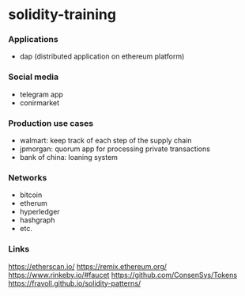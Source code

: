 # solidity-training

### Applications
- dap (distributed application on ethereum platform)

### Social media
- telegram app 
- conirmarket

### Production use cases
- walmart: keep track of each step of the supply chain
- jpmorgan: quorum app for processing private transactions
- bank of china: loaning system

### Networks
- bitcoin
- etherum
- hyperledger
- hashgraph
- etc.

### Links
https://etherscan.io/
https://remix.ethereum.org/
https://www.rinkeby.io/#faucet
https://github.com/ConsenSys/Tokens
https://fravoll.github.io/solidity-patterns/